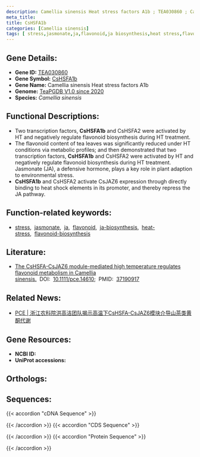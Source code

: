 ```yaml
---
description: Camellia sinensis Heat stress factors A1b ; TEA030860 ; Camellia sinensis
meta_title:
title: CsHSFA1b
categories: [Camellia sinensis]
tags: [ stress,jasmonate,ja,flavonoid,ja biosynthesis,heat stress,flavonoid biosynthesis ]
---
```


## Gene Details:
- **Gene ID:**	[TEA030860]()
- **Gene Symbol:** <u> CsHSFA1b </u>
- **Gene Name:** Camellia sinensis Heat stress factors A1b
- **Genome:** [TeaPGDB V1.0 since 2020]()
- **Species:** *Camellia sinensis*

## Functional Descriptions:
   - Two transcription factors, **CsHSFA1b** and CsHSFA2 were activated by HT and negatively regulate flavonoid biosynthesis during HT treatment.
   - The flavonoid content of tea leaves was significantly reduced under HT conditions via metabolic profiles; and then demonstrated that two transcription factors, **CsHSFA1b** and CsHSFA2 were activated by HT and negatively regulate flavonoid biosynthesis during HT treatment. Jasmonate (JA), a defensive hormone, plays a key role in plant adaption to environmental stress.
   - **CsHSFA1b** and CsHSFA2 activate CsJAZ6 expression through directly binding to heat shock elements in its promoter, and thereby repress the JA pathway.

## Function-related keywords:
   - [stress](/tags/stress/),&nbsp;&nbsp;[jasmonate](/tags/jasmonate/),&nbsp;&nbsp;[ja](/tags/ja/),&nbsp;&nbsp;[flavonoid](/tags/flavonoid/),&nbsp;&nbsp;[ja-biosynthesis](/tags/ja-biosynthesis/),&nbsp;&nbsp;[heat-stress](/tags/heat-stress/),&nbsp;&nbsp;[flavonoid-biosynthesis](/tags/flavonoid-biosynthesis/)

## Literature:
   - [The CsHSFA-CsJAZ6 module-mediated high temperature regulates flavonoid metabolism in Camellia sinensis.]( https://onlinelibrary.wiley.com/doi/abs/10.1111/pce.14610)&nbsp;&nbsp;DOI:&nbsp;&nbsp;[10.1111/pce.14610](https://onlinelibrary.wiley.com/doi/abs/10.1111/pce.14610);&nbsp;&nbsp;PMID:&nbsp;&nbsp;[37190917](https://pubmed.ncbi.nlm.nih.gov/37190917/)

## Related News:
   - [PCE | 浙江农科院洪高洁团队揭示高温下CsHSFA-CsJAZ6模块介导山茶类黄酮代谢](https://mp.weixin.qq.com/s/izZCWsqqv6oxpp72MU2DDw)

## Gene Resources:
- **NCBI ID:**  [](https://www.ncbi.nlm.nih.gov/gene/?term=)
- **UniProt accessions:** [](https://www.uniprot.org/uniprotkb//entry)

## Orthologs:

## Sequences:
{{< accordion "cDNA Sequence" >}}

{{< /accordion >}}
{{< accordion "CDS Sequence" >}}

{{< /accordion >}}
{{< accordion "Protein Sequence" >}}

{{< /accordion >}}
